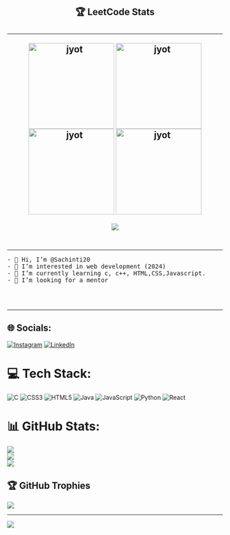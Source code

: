 <div align="center"> 
<h2 align="center">🏆 LeetCode Stats<h2>  
  <hr>
<p align="center">
  <a href="https://leetcode.com/sachinti21/" target="_blank"><img align="center" src="https://leetcode.com/static/images/badges/2024/gif/2024-02.gif" alt="jyot" height="200" width="200" /></a>
  <a href="https://leetcode.com/sachinti21/" target="_blank"><img align="center" src="https://leetcode.com/static/images/badges/2024/gif/2024-03.gif" alt="jyot" height="200" width="200" /></a>
  <a href="https://leetcode.com/sachinti21/" target="_blank"><img align="center" src="https://assets.leetcode.com/static_assets/marketing/2024-200.gif" alt="jyot" height="200" width="200" /></a>
  <a href="https://leetcode.com/sachinti21/" target="_blank"><img align="center" src="https://assets.leetcode.com/static_assets/marketing/2024-100.gif" alt="jyot" height="200" width="200" /></a>
</p>
</div>
<p align="center">
  <img  align=top flex-grow=1 src="https://leetcard.jacoblin.cool/sachinti21?theme=dark&font=Nunito&ext=heatmap" />  
</p>
</br>
  <hr>
  <pre>
- 👋 Hi, I’m @Sachinti20
- 👀 I’m interested in web development (2024)
- 🌱 I’m currently learning c, c++, HTML,CSS,Javascript.
- 💞️ I’m looking for a mentor
  </pre>
</br>
<hr>

## 🌐 Socials:
[![Instagram](https://img.shields.io/badge/Instagram-%23E4405F.svg?logo=Instagram&logoColor=white)](https://instagram.com/sachinti21) [![LinkedIn](https://img.shields.io/badge/LinkedIn-%230077B5.svg?logo=linkedin&logoColor=white)](https://www.linkedin.com/in/sachintiwari20/) 

# 💻 Tech Stack:
![C](https://img.shields.io/badge/c-%2300599C.svg?style=for-the-badge&logo=c&logoColor=white) ![CSS3](https://img.shields.io/badge/css3-%231572B6.svg?style=for-the-badge&logo=css3&logoColor=white) ![HTML5](https://img.shields.io/badge/html5-%23E34F26.svg?style=for-the-badge&logo=html5&logoColor=white) ![Java](https://img.shields.io/badge/java-%23ED8B00.svg?style=for-the-badge&logo=java&logoColor=white) ![JavaScript](https://img.shields.io/badge/javascript-%23323330.svg?style=for-the-badge&logo=javascript&logoColor=%23F7DF1E)  ![Python](https://img.shields.io/badge/python-3670A0?style=for-the-badge&logo=python&logoColor=ffdd54)  ![React](https://img.shields.io/badge/react-%2320232a.svg?style=for-the-badge&logo=react&logoColor=%2361DAFB)
# 📊 GitHub Stats:
![](https://github-readme-stats.vercel.app/api?username=sachinti20&theme=dark&hide_border=false&include_all_commits=true&count_private=false)<br/>
![](https://github-readme-streak-stats.herokuapp.com/?user=sachinti20&theme=dark&hide_border=false)<br/>
![](https://github-readme-stats.vercel.app/api/top-langs/?username=sachinti20&theme=dark&hide_border=false&include_all_commits=true&count_private=false&layout=compact)

## 🏆 GitHub Trophies
![](https://github-profile-trophy.vercel.app/?username=sachinti20&theme=radical&no-frame=false&no-bg=false&margin-w=4)

---
[![](https://visitcount.itsvg.in/api?id=sachinti20&icon=2&color=8)](https://visitcount.itsvg.in)



